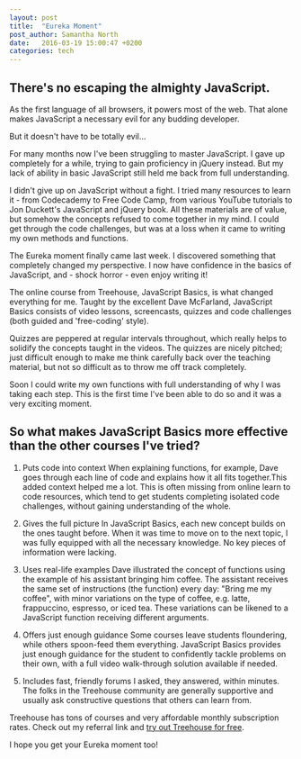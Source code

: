 ```yaml
---
layout: post
title:  "Eureka Moment"
post_author: Samantha North
date:   2016-03-19 15:00:47 +0200
categories: tech 
---
```


## There's no escaping the almighty JavaScript. 

As the first language of all browsers, it powers most of the web. That alone makes JavaScript a necessary evil for any budding developer. 

But it doesn't have to be totally evil...

For many months now I've been struggling to master JavaScript. I gave up completely for a while, trying to gain proficiency in jQuery instead. But my lack of ability in basic JavaScript still held me back from full understanding. 

I didn't give up on JavaScript without a fight. I tried many resources to learn it - from Codecademy to Free Code Camp, from various YouTube tutorials to Jon Duckett's JavaScript and jQuery book. All these materials are of value, but somehow the concepts refused to come together in my mind. I could get through the code challenges, but was at a loss when it came to writing my own methods and functions.  

The Eureka moment finally came last week. I discovered something that completely changed my perspective. I now have confidence in the basics of JavaScript, and - shock horror - even enjoy writing it!  

The online course from Treehouse, JavaScript Basics, is what changed everything for me. Taught by the excellent Dave McFarland, JavaScript Basics consists of video lessons, screencasts, quizzes and code challenges (both guided and 'free-coding' style).  

Quizzes are peppered at regular intervals throughout, which really helps to solidify the concepts taught in the videos. The quizzes are nicely pitched; just difficult enough to make me think carefully back over the teaching material, but not so difficult as to throw me off track completely. 

Soon I could write my own functions with full understanding of why I was taking each step. This is the first time I've been able to do so and it was a very exciting moment. 

## So what makes JavaScript Basics more effective than the other courses I've tried?

1. Puts code into context
When explaining functions, for example, Dave goes through each line of code and explains how it all fits together.This added context helped me a lot. This is often missing from online learn to code resources, which tend to get students completing isolated code challenges, without gaining understanding of the whole. 

2. Gives the full picture
In JavaScript Basics, each new concept builds on the ones taught before. When it was time to move on to the next topic, I was fully equipped with all the necessary knowledge. No key pieces of information were lacking.  

3. Uses real-life examples
Dave illustrated the concept of functions using the example of his assistant bringing him coffee. The assistant receives the same set of instructions (the function) every day: "Bring me my coffee", with minor variations on the type of coffee, e.g. latte, frappuccino, espresso, or iced tea. These variations can be likened to a JavaScript function receiving different arguments. 

4. Offers just enough guidance 
Some courses leave students floundering, while others spoon-feed them everything. JavaScript Basics provides just enough guidance for the student to confidently tackle problems on their own, with a full video walk-through solution available if needed. 

5. Includes fast, friendly forums
I asked, they answered, within minutes. The folks in the Treehouse community are generally supportive and usually ask constructive questions that others can learn from. 

Treehouse has tons of courses and very affordable monthly subscription rates. Check out my referral link and [try out Treehouse for free](http://referrals.trhou.se/samanthanorth).  

I hope you get your Eureka moment too! 

